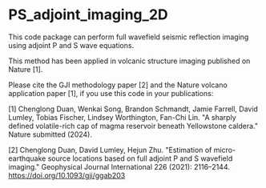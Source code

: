 # PS_adjoint_imaging_2D

This code package can perform full wavefield seismic reflection imaging using adjoint P and S wave equations.

This method has been applied in volcanic structure imaging published on Nature [1].

Please cite the GJI methodology paper [2] and the Nature volcano application paper [1], if you use this code in your publications:

[1] Chenglong Duan, Wenkai Song, Brandon Schmandt, Jamie Farrell, David Lumley, Tobias Fischer, Lindsey Worthington, Fan-Chi Lin. "A sharply defined volatile-rich cap of magma reservoir beneath Yellowstone caldera." Nature submitted (2024).

[2] Chenglong Duan, David Lumley, Hejun Zhu. "Estimation of micro-earthquake source locations based on full adjoint P and S wavefield imaging." Geophysical Journal International 226 (2021): 2116–2144. https://doi.org/10.1093/gji/ggab203

